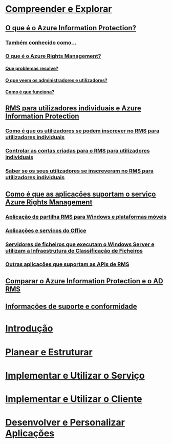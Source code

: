 # [Compreender e Explorar](what-is-information-protection.md)
## [O que é o Azure Information Protection?](what-is-information-protection.md)
### [Também conhecido como...](aka.md)
### [O que é o Azure Rights Management?](what-is-azure-rms.md)
#### [Que problemas resolve?](azure-rms-problems-it-solves.md)
#### [O que veem os administradores e utilizadores?](what-admins-users-see.md)
#### [Como é que funciona?](how-does-it-work.md)
## [RMS para utilizadores individuais e Azure Information Protection](rms-for-individuals.md)
### [Como é que os utilizadores se podem inscrever no RMS para utilizadores individuais](rms-for-individuals-user-sign-up.md)
### [Controlar as contas criadas para o RMS para utilizadores individuais](rms-for-individuals-take-control.md)
### [Saber se os seus utilizadores se inscreveram no RMS para utilizadores individuais](rms-for-individuals-identify-sign-up.md)
## [Como é que as aplicações suportam o serviço Azure Rights Management](applications-support.md)
### [Aplicação de partilha RMS para Windows e plataformas móveis](sharing-app-support.md)
### [Aplicações e serviços do Office](office-apps-services-support.md)
### [Servidores de ficheiros que executam o Windows Server e utilizam a Infraestrutura de Classificação de Ficheiros](file-server-support.md)
### [Outras aplicações que suportam as APIs de RMS](api-support.md)
## [Comparar o Azure Information Protection e o AD RMS](compare-on-premise.md)
## [Informações de suporte e conformidade](compliance.md)
# [Introdução](/information-protection/get-started/requirements-azure-rms)
# [Planear e Estruturar](/information-protection/plan-design/deployment-roadmap)
# [Implementar e Utilizar o Serviço](/information-protection/deploy-use/activate-service)
# [Implementar e Utilizar o Cliente](/information-protection/rms-client/use-client)
# [Desenvolver e Personalizar Aplicações](/information-protection/develop/developers-guide)


<!--HONumber=Nov16_HO3-->


